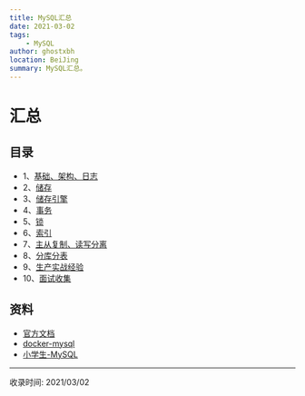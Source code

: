 ```yaml
---
title: MySQL汇总
date: 2021-03-02
tags:
    - MySQL
author: ghostxbh
location: BeiJing
summary: MySQL汇总。
---
```

# 汇总

## 目录
- 1、[基础、架构、日志](files/blog/database/mysql/basic.md)
- 2、[储存](files/blog/database/mysql/store.md)
- 3、[储存引擎](files/blog/database/mysql/engine.md)
- 4、[事务](files/blog/database/mysql/transation.md)
- 5、[锁](files/blog/database/mysql/lock.md)
- 6、[索引](files/blog/database/mysql/indexes.md)
- 7、[主从复制、读写分离](ms-rw.md)
- 8、[分库分表](files/blog/database/mysql/sharding.md)
- 9、[生产实战经验](files/blog/database/mysql/prod.md)
- 10、[面试收集](files/blog/database/mysql/interview.md)


## 资料
- [官方文档](https://dev.mysql.com/doc/)
- [docker-mysql](https://hub.docker.com/_/mysql)
- [小学生-MySQL](https://gitee.com/geekerdream/java-legendary/blob/master/%E9%9D%A2%E8%AF%95%E9%A2%98/%E6%95%B0%E6%8D%AE%E5%BA%93/MySQL/%E8%B6%85%E7%A5%9E%E4%B9%8B%E8%B7%AF-MySQL.md)


---
收录时间: 2021/03/02

<Vssue :title="$title" />
